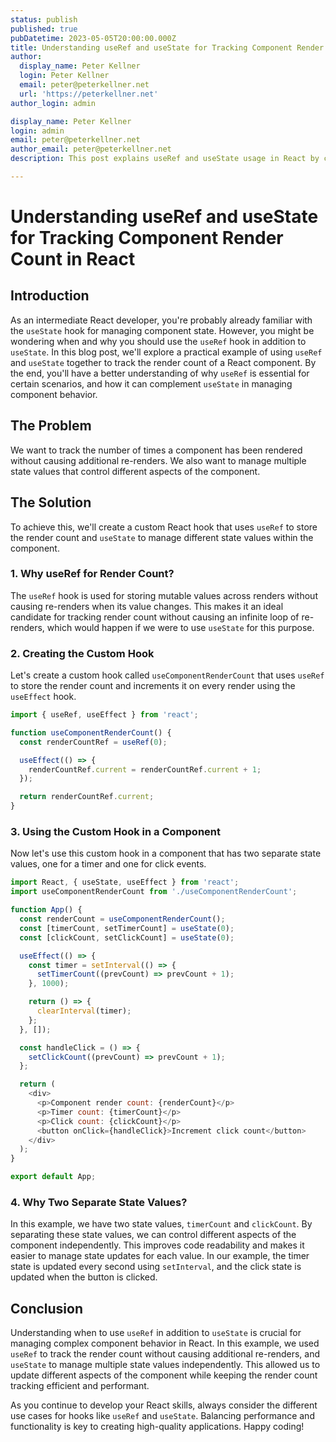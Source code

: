 ```yaml
---
status: publish
published: true
pubDatetime: 2023-05-05T20:00:00.000Z
title: Understanding useRef and useState for Tracking Component Render Count in React
author:
  display_name: Peter Kellner
  login: Peter Kellner
  email: peter@peterkellner.net
  url: 'https://peterkellner.net'
author_login: admin

display_name: Peter Kellner
login: admin
email: peter@peterkellner.net
author_email: peter@peterkellner.net
description: This post explains useRef and useState usage in React by creating a custom hook to track component render count without extra re-renders. useRef stores render count while useState manages multiple state values independently, allowing efficient updates and improved code readability.

---
```

# Understanding useRef and useState for Tracking Component Render Count in React


Introduction
------------

As an intermediate React developer, you're probably already familiar with the `useState` hook for managing component state. However, you might be wondering when and why you should use the `useRef` hook in addition to `useState`. In this blog post, we'll explore a practical example of using `useRef` and `useState` together to track the render count of a React component. By the end, you'll have a better understanding of why `useRef` is essential for certain scenarios, and how it can complement `useState` in managing component behavior.

The Problem
-----------

We want to track the number of times a component has been rendered without causing additional re-renders. We also want to manage multiple state values that control different aspects of the component.

The Solution
------------

To achieve this, we'll create a custom React hook that uses `useRef` to store the render count and `useState` to manage different state values within the component.

### 1\. Why useRef for Render Count?

The `useRef` hook is used for storing mutable values across renders without causing re-renders when its value changes. This makes it an ideal candidate for tracking render count without causing an infinite loop of re-renders, which would happen if we were to use `useState` for this purpose.

### 2\. Creating the Custom Hook

Let's create a custom hook called `useComponentRenderCount` that uses `useRef` to store the render count and increments it on every render using the `useEffect` hook.

```javascript
import { useRef, useEffect } from 'react';

function useComponentRenderCount() {
  const renderCountRef = useRef(0);

  useEffect(() => {
    renderCountRef.current = renderCountRef.current + 1;
  });

  return renderCountRef.current;
}
```

### 3\. Using the Custom Hook in a Component

Now let's use this custom hook in a component that has two separate state values, one for a timer and one for click events.

```javascript
import React, { useState, useEffect } from 'react';
import useComponentRenderCount from './useComponentRenderCount';

function App() {
  const renderCount = useComponentRenderCount();
  const [timerCount, setTimerCount] = useState(0);
  const [clickCount, setClickCount] = useState(0);

  useEffect(() => {
    const timer = setInterval(() => {
      setTimerCount((prevCount) => prevCount + 1);
    }, 1000);

    return () => {
      clearInterval(timer);
    };
  }, []);

  const handleClick = () => {
    setClickCount((prevCount) => prevCount + 1);
  };

  return (
    <div>
      <p>Component render count: {renderCount}</p>
      <p>Timer count: {timerCount}</p>
      <p>Click count: {clickCount}</p>
      <button onClick={handleClick}>Increment click count</button>
    </div>
  );
}

export default App;
```

### 4\. Why Two Separate State Values?

In this example, we have two state values, `timerCount` and `clickCount`. By separating these state values, we can control different aspects of the component independently. This improves code readability and makes it easier to manage state updates for each value. In our example, the timer state is updated every second using `setInterval`, and the click state is updated when the button is clicked.

Conclusion
----------

Understanding when to use `useRef` in addition to `useState` is crucial for managing complex component behavior in React. In this example, we used `useRef` to track the render count without causing additional re-renders, and `useState` to manage multiple state values independently. This allowed us to update different aspects of the component while keeping the render count tracking efficient and performant.

As you continue to develop your React skills, always consider the different use cases for hooks like `useRef` and `useState`. Balancing performance and functionality is key to creating high-quality applications. Happy coding!
